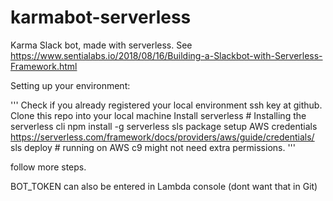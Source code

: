# karmabot-serverless
Karma Slack bot, made with serverless. See https://www.sentialabs.io/2018/08/16/Building-a-Slackbot-with-Serverless-Framework.html

Setting up your environment:

'''
Check if you already registered your local environment ssh key at github.
Clone this repo into your local machine
Install serverless # Installing the serverless cli
npm install -g serverless
sls package
setup AWS credentials https://serverless.com/framework/docs/providers/aws/guide/credentials/
sls deploy # running on AWS c9 might not need extra permissions.
'''

follow more steps.


BOT_TOKEN can also be entered in Lambda console (dont want that in Git)
